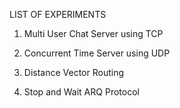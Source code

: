  LIST OF EXPERIMENTS

1) Multi User Chat Server using TCP
   
2) Concurrent Time Server using UDP

3) Distance Vector Routing

4) Stop and Wait ARQ Protocol
